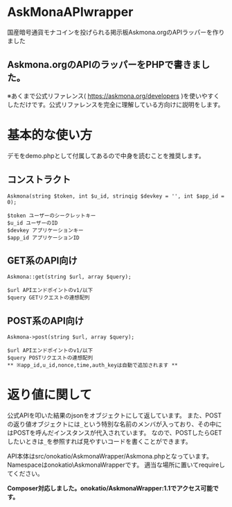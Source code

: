 # AskMonaAPIwrapper
国産暗号通貨モナコインを投げられる掲示板Askmona.orgのAPIラッパーを作りました
## Askmona.orgのAPIのラッパーをPHPで書きました。

※あくまで公式リファレンス( https://askmona.org/developers )を使いやすくしただけです。公式リファレンスを完全に理解している方向けに説明をします。

# 基本的な使い方
デモをdemo.phpとして付属してあるので中身を読むことを推奨します。

## コンストラクト
```
Askmona(string $token, int $u_id, strinqig $devkey = '', int $app_id = 0);

$token ユーザーのシークレットキー
$u_id ユーザーのID
$devkey アプリケーションキー
$app_id アプリケーションID
```

## GET系のAPI向け
```
Askmona::get(string $url, array $query);

$url APIエンドポイントのv1/以下
$query GETリクエストの連想配列
```

## POST系のAPI向け
```
Askmona->post(string $url, array $query);

$url APIエンドポイントのv1/以下
$query POSTリクエストの連想配列
** ※app_id,u_id,nonce,time,auth_keyは自動で追加されます **
```

# 返り値に関して
公式APIを叩いた結果のjsonをオブジェクトにして返しています。
また、POSTの返り値オブジェクトには`_`という特別な名前のメンバが入っており、その中にはPOSTを呼んだインスタンスが代入されています。
なので、POSTしたらGETしたいときは`_`を参照すれば見やすいコードを書くことができます。

API本体はsrc/onokatio/AskmonaWrapper/Askmona.phpとなっています。
Namespaceはonokatio\AskmonaWrapperです。
適当な場所に置いてrequireしてください。

**Composer対応しました。onokatio/AskmonaWrapper:1.1でアクセス可能です。**
